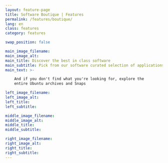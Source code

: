 ```yaml
---
layout: feature-page
title: Software Boutique | Features
permalink: /features/boutique/
lang: en
class: features
category: features

swap_position: false

main_image_filename:
main_image_alt:
main_title: Discover the best in class software
main_subtitle: Pick from our software curated selection of applications that complement the MATE Desktop.
main_text: >-

    And if you don't find what you're looking for, explore the
    entire Ubuntu archives and Snaps

left_image_filename:
left_image_alt:
left_title:
left_subtitle:

middle_image_filename:
middle_image_alt:
middle_title:
middle_subtitle:

right_image_filename:
right_image_alt:
right_title:
right_subtitle:
---
```

